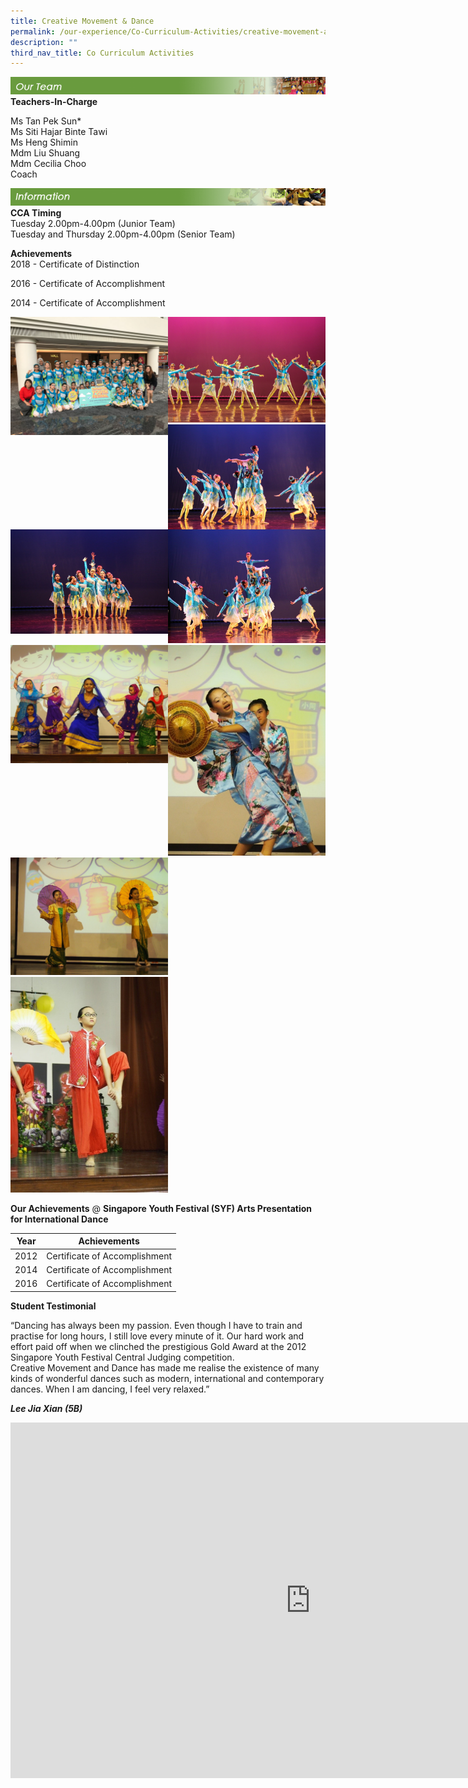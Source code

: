 ```yaml
---
title: Creative Movement & Dance
permalink: /our-experience/Co-Curriculum-Activities/creative-movement-and-dance/
description: ""
third_nav_title: Co Curriculum Activities
---
```

![](/images/ourteam_dance.png)
**Teachers-In-Charge**  
  
Ms Tan Pek Sun\*  
Ms Siti Hajar Binte Tawi  
Ms Heng Shimin  
Mdm Liu Shuang  
Mdm Cecilia Choo  
Coach

![](/images/information_strings%20(1).png)
**CCA Timing**  
Tuesday 2.00pm-4.00pm (Junior Team)  
Tuesday and Thursday 2.00pm-4.00pm (Senior Team)  
  
  
**Achievements**  
2018 - Certificate of Distinction  
  
2016 - Certificate of Accomplishment  
  
2014 - Certificate of Accomplishment

<img style="width:50%;float:left" src="/images/dance1.png">
		 <img style="width:50%" src="/images/dance2.png">
		 
<img style="width:50%;float:left" src="/images/dance3.png">
		 <img style="width:50%" src="/images/dance4.jpg">
		 
<img style="width:50%;float:left" src="/images/dance5.png">
		 <img style="width:50%" src="/images/dance6.jpg">
		 
<img style="width:50%;float:left" src="/images/dance7.jpg">
		 <img style="width:50%" src="/images/dance8.jpg">
		 
<img style="width:50%" src="/images/dance9.jpg">
		 
		 
**Our Achievements**&nbsp;@&nbsp;**Singapore Youth Festival (SYF) Arts Presentation for International Dance**



| Year | Achievements | 
| -------- | -------- |
| 2012    | Certificate of Accomplishment     | 
| 2014 | Certificate of Accomplishment |
| 2016 | Certificate of Accomplishment |

**Student Testimonial**  

“Dancing has always been my passion. Even though I have to train and practise for long hours, I still love every minute of it. Our hard work and effort paid off when we clinched the prestigious Gold Award at the 2012 Singapore Youth Festival Central Judging competition.  
Creative Movement and Dance has made me realise the existence of many kinds of wonderful dances such as modern, international and contemporary dances. When I am dancing, I feel very relaxed.”  

**_Lee Jia Xian (5B)_**

<iframe allowfullscreen="true" height="569" width="960" frameborder="0" src="https://docs.google.com/presentation/d/e/2PACX-1vRZZpCy8LXiHRAe4k5_NGVDnqHwF9VUpp385rn5UOlAZN5aDiLYx-02yxVZ4T0B3Gu-Lo0ac7fbqpRJ/embed?start=false&amp;loop=false&amp;delayms=3000"></iframe>
		 
		 